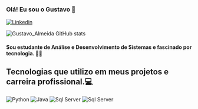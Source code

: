 
### Olá! Eu sou o Gustavo 👋

[![Linkedin](https://img.shields.io/badge/LinkedIn-0077B5?style=for-the-badge&logo=linkedin&logoColor=white)](https://www.linkedin.com/in/gustavo-almeida-50bb7421a)

![Gustavo_Almeida GitHub stats](https://github-readme-stats.vercel.app/api?username=Gustavo-S-Almeida&show_icons=true&theme=dracula)

#### Sou estudante de Análise e Desenvolvimento de Sistemas e fascinado por tecnologia. 🧑‍💻

## Tecnologias que utilizo em meus projetos e carreira profissional.💻

<div>
    <img align="Center" alt="Python" src="https://img.shields.io/badge/Python-14354C?style=for-the-badge&logo=python&logoColor=white">
    <img align="Center" alt="Java" src="https://img.shields.io/badge/Java-ED8B00?style=for-the-badge&logo=openjdk&logoColor=white">
    <img align="Center" alt="Sql Server" src="https://img.shields.io/badge/Microsoft_SQL_Server-CC2927?style=for-the-badge&logo=microsoft-sql-server&logoColor=white">
    <img align="Center" alt="Sql Server" src="https://img.shields.io/badge/C%2B%2B-00599C?style=for-the-badge&logo=c%2B%2B&logoColor=white">  
</div>
